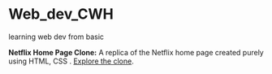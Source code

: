 # Web_dev_CWH
 learning web dev from basic

**Netflix Home Page Clone:** 
A replica of the Netflix home page created purely using HTML, CSS
. [Explore the clone](https://netflix-home-pg.netlify.app/).
